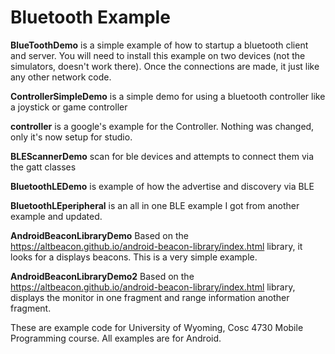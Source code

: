 Bluetooth Example
===========

<b>BlueToothDemo</b> is a simple example of how to startup a bluetooth client and server.  You will need to install
this example on two devices (not the simulators, doesn't work there).  Once the connections are made, it just 
like any other network code.


<b>ControllerSimpleDemo</b> is a simple demo for using a bluetooth controller like a joystick or game controller

<b>controller</b> is a google's example for the Controller.  Nothing was changed, only it's now setup for studio.

<b>BLEScannerDemo</b> scan for ble devices and attempts to connect them via the gatt classes

<b>BluetoothLEDemo</b> is example of how the advertise and discovery via BLE

<b>BluetoothLEperipheral</b> is an all in one BLE example I got from another example and updated.

<b>AndroidBeaconLibraryDemo</b> Based on the https://altbeacon.github.io/android-beacon-library/index.html library, it looks for a displays beacons.  This is a very simple example.

<b>AndroidBeaconLibraryDemo2</b> Based on the https://altbeacon.github.io/android-beacon-library/index.html library, displays the monitor in one fragment and range information another fragment.


These are example code for University of Wyoming, Cosc 4730 Mobile Programming course.
All examples are for Android.
